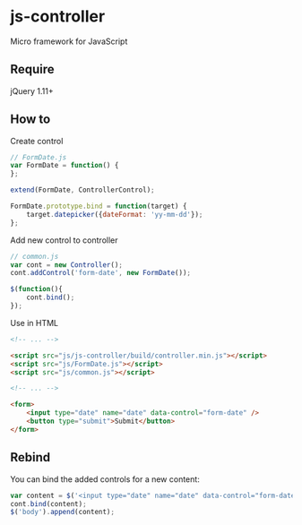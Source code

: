 # js-controller
Micro framework for JavaScript

## Require

jQuery 1.11+

## How to

Create control
```js
// FormDate.js
var FormDate = function() {
};

extend(FormDate, ControllerControl);

FormDate.prototype.bind = function(target) {
    target.datepicker({dateFormat: 'yy-mm-dd'});
};
```

Add new control to controller

```js
// common.js
var cont = new Controller();
cont.addControl('form-date', new FormDate());

$(function(){
    cont.bind();
});
```

Use in HTML

```html
<!-- ... -->

<script src="js/js-controller/build/controller.min.js"></script>
<script src="js/FormDate.js"></script>
<script src="js/common.js"></script>

<!-- ... -->

<form>
    <input type="date" name="date" data-control="form-date" />
    <button type="submit">Submit</button>
</form>
```

## Rebind

You can bind the added controls for a new content:

```js
var content = $('<input type="date" name="date" data-control="form-date" />');
cont.bind(content);
$('body').append(content);
```